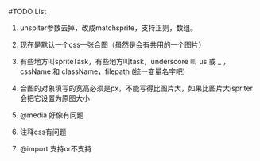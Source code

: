 #TODO List

1. unspiter参数去掉，改成matchsprite，支持正则，数组。

2. 现在是默认一个css一张合图（虽然是会有共用的一个图片）

3. 有些地方叫spriteTask，有些地方叫task，underscore 叫 us 或 _ ，cssName 和 className，filepath (统一变量名字吧)

5. 合图的对象填写的宽高必须是px，不能写得比图片大，如果比图片大ispriter会把它设置为原图大小

7. @media 好像有问题

8. 注释css有问题

9. @import 支持or不支持
